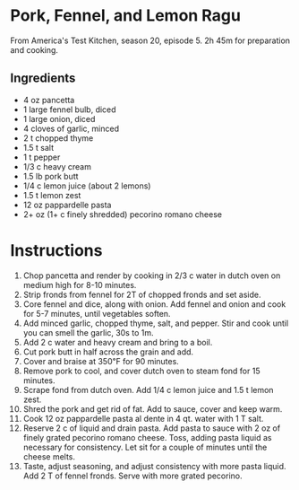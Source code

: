 # Pork, Fennel, and Lemon Ragu

From America's Test Kitchen, season 20, episode 5. 2h 45m for preparation
and cooking.

## Ingredients

* 4 oz pancetta
* 1 large fennel bulb, diced
* 1 large onion, diced
* 4 cloves of garlic, minced
* 2 t chopped thyme
* 1.5 t salt
* 1 t pepper
* 1/3 c heavy cream
* 1.5 lb pork butt
* 1/4 c lemon juice (about 2 lemons)
* 1.5 t lemon zest
* 12 oz pappardelle pasta
* 2+ oz (1+ c finely shredded) pecorino romano cheese

# Instructions

1.  Chop pancetta and render by cooking in 2/3 c water in dutch
    oven on medium high for 8-10 minutes.
2.  Strip fronds from fennel for 2T of chopped fronds and set aside.
3.  Core fennel and dice, along with onion. Add fennel and onion and
    cook for 5-7 minutes, until vegetables soften.
4.  Add minced garlic, chopped thyme, salt, and pepper. Stir and cook
    until you can smell the garlic, 30s to 1m.
5.  Add 2 c water and heavy cream and bring to a boil.
6.  Cut pork butt in half across the grain and add.
7.  Cover and braise at 350℉ for 90 minutes.
8.  Remove pork to cool, and cover dutch oven to steam fond for 15 minutes.
9.  Scrape fond from dutch oven. Add 1/4 c lemon juice and 1.5 t lemon
    zest.
10. Shred the pork and get rid of fat. Add to sauce, cover and keep warm.
11. Cook 12 oz pappardelle pasta al dente in 4 qt. water with 1 T salt.
12. Reserve 2 c of liquid and drain pasta. Add pasta to sauce with 2 oz of
    finely grated pecorino romano cheese. Toss, adding pasta liquid as
    necessary for consistency. Let sit for a couple of minutes until the
    cheese melts.
13. Taste, adjust seasoning, and adjust consistency with more pasta
    liquid. Add 2 T of fennel fronds. Serve with more grated pecorino.
